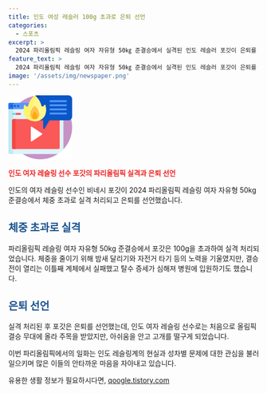 ```yaml
---
title: 인도 여성 레슬러 100g 초과로 은퇴 선언
categories:
  - 스포츠
excerpt: >
  2024 파리올림픽 레슬링 여자 자유형 50㎏ 준결승에서 실격된 인도 레슬러 포갓이 은퇴를 선언했다. 체중 초과로 실격된 포갓은 결승 진출 기대를 이뤄냈지만, 100g 초과로 실격 처리되어 은메달도 받지 못했다. 올림픽 기간 몸무게를 유지하려는 노력도 헛수고로 끝나고 병원에 입원했다. 당갈 영화 주인공처럼 성차별과 학대에 맞서온 포갓의 이야기는 안타까움을 자아낸다.
feature_text: >
  2024 파리올림픽 레슬링 여자 자유형 50㎏ 준결승에서 실격된 인도 레슬러 포갓이 은퇴를 선언했다. 체중 초과로 실격된 포갓은 결승 진출 기대를 이뤄냈지만, 100g 초과로 실격 처리되어 은메달도 받지 못했다. 올림픽 기간 몸무게를 유지하려는 노력도 헛수고로 끝나고 병원에 입원했다. 당갈 영화 주인공처럼 성차별과 학대에 맞서온 포갓의 이야기는 안타까움을 자아낸다.
image: '/assets/img/newspaper.png'
---
```


<p><img src="/assets/img/news.png" alt="rentncar 속보" /></p>

<p><b><span style="color: #ee2323;">인도 여자 레슬링 선수 포갓의 파리올림픽 실격과 은퇴 선언</span></b></p>

<p>인도의 여자 레슬링 선수인 비네시 포갓이 2024 파리올림픽 레슬링 여자 자유형 50kg 준결승에서 체중 초과로 실격 처리되고 은퇴를 선언했습니다. </p>

<h2><span style="color: #1a5490;">체중 초과로 실격</span></h2>

<p>파리올림픽 레슬링 여자 자유형 50kg 준결승에서 포갓은 100g을 초과하여 실격 처리되었습니다. 체중을 줄이기 위해 밤새 달리기와 자전거 타기 등의 노력을 기울였지만, 결승전이 열리는 이틀째 계체에서 실패했고 탈수 증세가 심해져 병원에 입원하기도 했습니다.</p>

<h2><span style="color: #1a5490;">은퇴 선언</span></h2>

<p>실격 처리된 후 포갓은 은퇴를 선언했는데, 인도 여자 레슬링 선수로는 처음으로 올림픽 결승 무대에 올라 주목을 받았지만, 아쉬움을 안고 고개를 떨구게 되었습니다. </p>

<p>이번 파리올림픽에서의 일화는 인도 레슬링계의 현실과 성차별 문제에 대한 관심을 불러일으키며 많은 이들의 안타까운 마음을 자아내고 있습니다.</p>
유용한 생활 정보가 필요하시다면, <a href="https://qoogle.tistory.com" rel="dofollow">qoogle.tistory.com</a>


